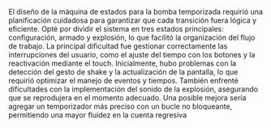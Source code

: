 El diseño de la máquina de estados para la bomba temporizada requirió una planificación cuidadosa para garantizar que cada transición fuera lógica y eficiente.
Opté por dividir el sistema en tres estados principales: configuración, armado y explosión, lo que facilitó la organización del flujo de trabajo. La principal dificultad fue gestionar correctamente las interrupciones del usuario,
como el ajuste del tiempo con los botones y la reactivación mediante el touch. Inicialmente, hubo problemas con la detección del gesto de shake y la actualización de la pantalla, lo que requirió optimizar el manejo de eventos y tiempos. 
También enfrenté dificultades con la implementación del sonido de la explosión, asegurando que se reprodujera en el momento adecuado. Una posible mejora sería agregar un temporizador más preciso con un bucle no bloqueante, permitiendo una mayor fluidez en la cuenta regresiva
